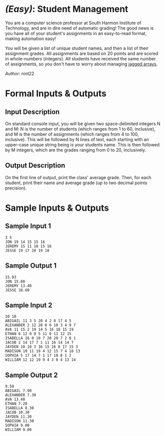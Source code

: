# [](#EasyIcon) *(Easy)*: Student Management

You are a computer science professor at South Harmon Institute of Technology, and are in dire need of automatic grading! The good news is you have all of your student's assignments in an easy-to-read format, making automation easy!

You will be given a list of unique student names, and then a list of their assignment grades. All assignments are based on 20 points and are scored in whole-numbers (integers). All students have received the same number of assignments, so you don't have to worry about managing [jagged arrays](http://en.wikipedia.org/wiki/Iliffe_vector).

*Author:* nint22

# Formal Inputs & Outputs
## Input Description

On standard console input, you will be given two space-delimited integers N and M: N is the number of students (which ranges from 1 to 60, inclusive), and M is the number of assignments (which ranges from 4 to 100, inclusive). This will be followed by N lines of text, each starting with an upper-case unique string being is your students name. This is then followed by M integers, which are the grades ranging from 0 to 20, inclusively.

## Output Description

On the first line of output, print the class' average grade. Then, for each student, print their name and average grade (up to two decimal points precision).

# Sample Inputs & Outputs
## Sample Input 1

    3 5
    JON 19 14 15 15 16
    JEREMY 15 11 10 15 16
    JESSE 19 17 20 19 18

## Sample Output 1

    15.93
    JON 15.80
    JEREMY 13.40
    JESSE 18.60
    
## Sample Input 2

    10 10
    ABIGAIL 11 3 5 20 4 2 8 17 4 5
    ALEXANDER 2 12 20 0 6 10 3 4 9 7
    AVA 11 15 2 19 14 5 16 18 15 19
    ETHAN 6 12 0 0 5 11 0 11 12 15
    ISABELLA 16 0 10 7 20 20 7 2 0 1
    JACOB 2 14 17 7 1 11 16 14 14 7
    JAYDEN 10 10 3 16 15 16 8 17 15 3
    MADISON 10 11 19 4 12 15 7 4 18 13
    SOPHIA 5 17 14 7 1 17 18 8 1 2
    WILLIAM 12 12 19 9 4 3 0 4 13 14

## Sample Output 2

    9.50
    ABIGAIL	7.90
    ALEXANDER 7.30
    AVA	13.40
    ETHAN 7.20
    ISABELLA 8.30
    JACOB 10.30
    JAYDEN 11.30
    MADISON 11.30
    SOPHIA 9.00
    WILLIAM 9.00